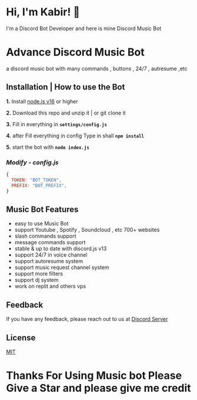 # Hi, I'm Kabir! 👋

I'm a Discord Bot Developer and here is mine Discord Music Bot

# Advance Discord Music Bot

a discord music bot with many commands , buttons , 24/7 , autresume ,etc

## **Installation | How to use the Bot**

**1.** Install [node.js v16](https://nodejs.org/en/) or higher

**2.** Download this repo and unzip it | or git clone it

**3.** Fill in everything in **`settings/config.js`**

**4.** after Fill everything in config Type in shall **`npm install`**

**5.** start the bot with **`node index.js`**
<br/>

### _Modify - config.js_

```javascript
{
  TOKEN: "BOT_TOKEN",
  PREFIX: "BOT_PREFIX",
}
```

## Music Bot Features

- easy to use Music Bot
- support Youtube , Spotify , Soundcloud , etc 700+ websites
- slash commands support
- message commands support
- stable & up to date with discord.js v13
- support 24/7 in voice channel
- support autoresume system
- support music request channel system
- support more filters
- support dj system
- work on replit and others vps

## Feedback

If you have any feedback, please reach out to us at [Discord Server](https://discord.gg/PcUVWApWN3)

## License

[MIT](https://choosealicense.com/licenses/mit/)

# Thanks For Using Music bot Please Give a Star and please give me credit
